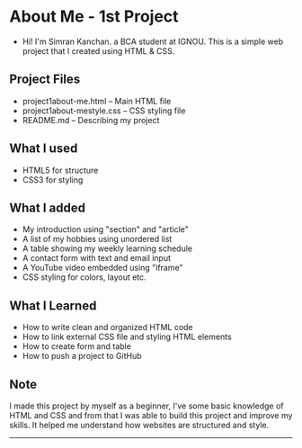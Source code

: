 # About Me - 1st Project 
- Hi! I'm  Simran Kanchan. a BCA student at IGNOU. This is a simple web project that I created using HTML & CSS.

## Project Files
- project1about-me.html – Main HTML file
- project1about-mestyle.css – CSS styling file
- README.md – Describing my project

## What I used
- HTML5 for structure
- CSS3 for styling

## What I added
- My introduction using "section" and "article"
- A list of my hobbies using unordered list
- A table showing my weekly learning schedule
- A contact form with text and email input
- A YouTube video embedded using "iframe"
- CSS styling for colors, layout etc.

## What I Learned
- How to write clean and organized HTML code
- How to link external CSS file and styling HTML elements
- How to create form and table
- How to push a project to GitHub 

## Note
I made this project by myself as a beginner, I've some basic knowledge of HTML and CSS and from that I was able to build this project and improve my skills. It helped me understand how websites are structured and style.

---

